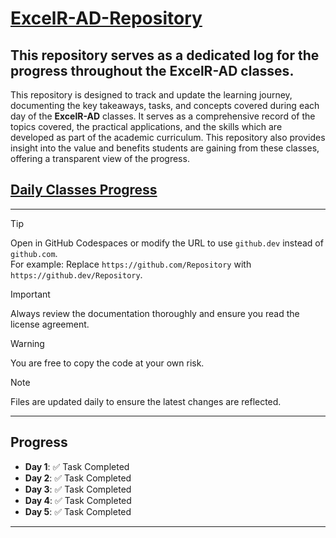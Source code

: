 # <u>ExcelR-AD-Repository</u>
## This repository serves as a dedicated log for the progress throughout the **ExcelR-AD** classes.

This repository is designed to track and update the learning journey, documenting the key takeaways, tasks, and concepts covered during each day of the **ExcelR-AD** classes. It serves as a comprehensive record of the topics covered, the practical applications, and the skills which are developed as part of the academic curriculum. This repository also provides insight into the value and benefits students are gaining from these classes, offering a transparent view of the progress.

## [Daily Classes Progress](#daily-classes-progress)

---

> [!TIP]  
> Open in GitHub Codespaces or modify the URL to use `github.dev` instead of `github.com`.  
> For example: Replace `https://github.com/Repository` with `https://github.dev/Repository`.

> [!IMPORTANT]  
> Always review the documentation thoroughly and ensure you read the license agreement.

> [!WARNING]  
> You are free to copy the code at your own risk.

> [!NOTE]  
> Files are updated daily to ensure the latest changes are reflected.

---

## <a id="daily-classes-progress"></a>Progress

- **Day 1**: ✅ Task Completed  
- **Day 2**: ✅ Task Completed  
- **Day 3**: ✅ Task Completed  
- **Day 4**: ✅ Task Completed  
- **Day 5**: ✅ Task Completed  

---